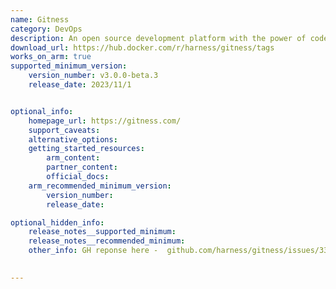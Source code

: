 ```yaml
---
name: Gitness
category: DevOps
description: An open source development platform with the power of code hosting and automated continuous integration pipelines. This project is currently managed by Harness.
download_url: https://hub.docker.com/r/harness/gitness/tags
works_on_arm: true
supported_minimum_version:
    version_number: v3.0.0-beta.3
    release_date: 2023/11/1


optional_info:
    homepage_url: https://gitness.com/
    support_caveats: 
    alternative_options: 
    getting_started_resources:
        arm_content: 
        partner_content:
        official_docs: 
    arm_recommended_minimum_version:
        version_number:
        release_date:

optional_hidden_info:
    release_notes__supported_minimum: 
    release_notes__recommended_minimum:
    other_info: GH reponse here -  github.com/harness/gitness/issues/3394. Arm since here - hub.docker.com/r/harness/gitness/tags
    

---
```

